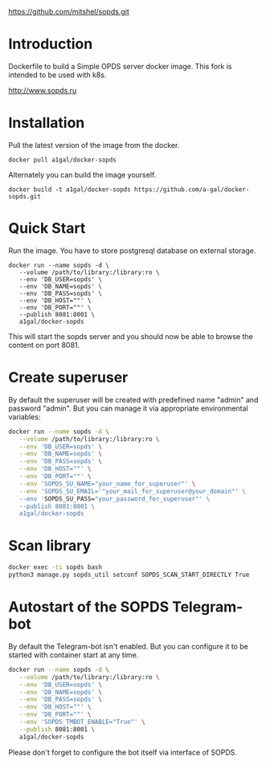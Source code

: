 https://github.com/mitshel/sopds.git


# Introduction

Dockerfile to build a Simple OPDS server docker image. This fork is intended to be used with k8s.

http://www.sopds.ru

# Installation

Pull the latest version of the image from the docker.

```
docker pull a1gal/docker-sopds
```

Alternately you can build the image yourself.

```
docker build -t a1gal/docker-sopds https://github.com/a-gal/docker-sopds.git
```

# Quick Start

Run the image. You have to store postgresql database on external storage.

```
docker run --name sopds -d \
   --volume /path/to/library:/library:ro \
   --env 'DB_USER=sopds' \
   --env 'DB_NAME=sopds' \
   --env 'DB_PASS=sopds' \
   --env 'DB_HOST=""' \
   --env 'DB_PORT=""' \
   --publish 8081:8001 \
   a1gal/docker-sopds
```

This will start the sopds server and you should now be able to browse the content on port 8081.


# Create superuser

By default the superuser will be created with predefined name "admin" and password "admin". But you can manage it via appropriate environmental variables:
```bash
docker run --name sopds -d \
   --volume /path/to/library:/library:ro \
   --env 'DB_USER=sopds' \
   --env 'DB_NAME=sopds' \
   --env 'DB_PASS=sopds' \
   --env 'DB_HOST=""' \
   --env 'DB_PORT=""' \
   --env 'SOPDS_SU_NAME="your_name_for_superuser"' \
   --env 'SOPDS_SU_EMAIL='"your_mail_for_superuser@your_domain"' \
   --env 'SOPDS_SU_PASS="your_password_for_superuser"' \
   --publish 8081:8001 \
   a1gal/docker-sopds
```

# Scan library

```bash
docker exec -ti sopds bash
python3 manage.py sopds_util setconf SOPDS_SCAN_START_DIRECTLY True
```

# Autostart of the SOPDS Telegram-bot

By default the Telegram-bot isn't enabled. But you can configure it to be started with container start at any time. 
```bash
docker run --name sopds -d \
   --volume /path/to/library:/library:ro \
   --env 'DB_USER=sopds' \
   --env 'DB_NAME=sopds' \
   --env 'DB_PASS=sopds' \
   --env 'DB_HOST=""' \
   --env 'DB_PORT=""' \
   --env 'SOPDS_TMBOT_ENABLE="True"' \
   --publish 8081:8001 \
   a1gal/docker-sopds
```
Please don't forget to configure the bot itself via interface of SOPDS.
